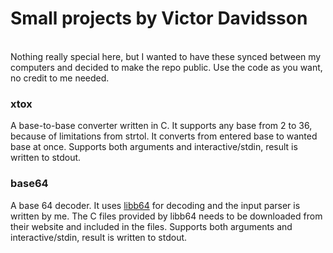 Small projects by Victor Davidsson
===
<br>
Nothing really special here, but I wanted to have these synced between my computers and decided to make the repo public. Use the code as you want, no credit to me needed.

### xtox
A base-to-base converter written in C. It supports any base from 2 to 36, because of limitations from strtol. It converts from entered base to wanted base at once. Supports both arguments and interactive/stdin, result is written to stdout.

### base64
A base 64 decoder. It uses [libb64](http://libb64.sourceforge.net/) for decoding and the input parser is written by me. The C files provided by libb64 needs to be downloaded from their website and included in the files. Supports both arguments and interactive/stdin, result is written to stdout.
